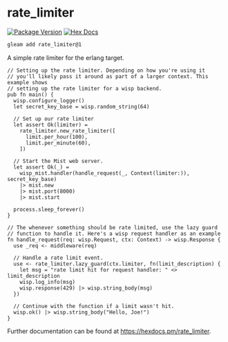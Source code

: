 # rate_limiter

[![Package Version](https://img.shields.io/hexpm/v/rate_limiter)](https://hex.pm/packages/rate_limiter)
[![Hex Docs](https://img.shields.io/badge/hex-docs-ffaff3)](https://hexdocs.pm/rate_limiter/)

```sh
gleam add rate_limiter@1
```

A simple rate limiter for the erlang target. 

```gleam
// Setting up the rate limiter. Depending on how you're using it
// you'll likely pass it around as part of a larger context. This example shows
// setting up the rate limiter for a wisp backend.
pub fn main() {
  wisp.configure_logger()
  let secret_key_base = wisp.random_string(64)

  // Set up our rate limiter
  let assert Ok(limiter) =
    rate_limiter.new_rate_limiter([
      limit.per_hour(100),
      limit.per_minute(60),
    ])

  // Start the Mist web server.
  let assert Ok(_) =
    wisp_mist.handler(handle_request(_, Context(limiter:)), secret_key_base)
    |> mist.new
    |> mist.port(8000)
    |> mist.start

  process.sleep_forever()
}

// The whenever something should be rate limited, use the lazy guard
// function to handle it. Here's a wisp request handler as an example
fn handle_request(req: wisp.Request, ctx: Context) -> wisp.Response {
  use _req <- middleware(req)

  // Handle a rate limit event.
  use <- rate_limiter.lazy_guard(ctx.limiter, fn(limit_description) {
    let msg = "rate limit hit for request handler: " <> limit_description
    wisp.log_info(msg)
    wisp.response(429) |> wisp.string_body(msg)
  })

  // Continue with the function if a limit wasn't hit.
  wisp.ok() |> wisp.string_body("Hello, Joe!")
}
```

Further documentation can be found at <https://hexdocs.pm/rate_limiter>.
